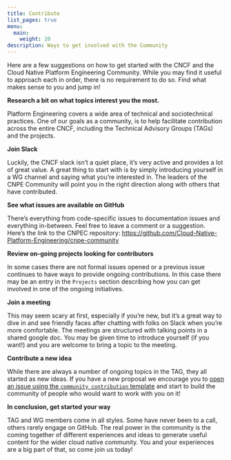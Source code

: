 ```yaml
---
title: Contribute
list_pages: true
menu:
  main:
    weight: 20
description: Ways to get involved with the Community
---
```


Here are a few suggestions on how to get started with the CNCF and the Cloud Native Platform Engineering Community. While you may find it useful to approach each in order, there is no requirement to do so. Find what makes sense to you and jump in!

**Research a bit on what topics interest you the most.**

Platform Engineering covers a wide area of technical and sociotechnical practices. One of our goals as a community, is to help facilitate contribution across the entire CNCF, including the Technical Advisory Groups (TAGs) and the projects.

**Join Slack**

Luckily, the CNCF slack isn’t a quiet place, it’s very active and provides a lot of great value. A great thing to start with is by simply introducing yourself in a WG channel and saying what you’re interested in. The leaders of the CNPE Community will point you in the right direction along with others that have contributed.

**See what issues are available on GitHub**

There’s everything from code-specific issues to documentation issues and everything in-between. Feel free to leave a comment or a suggestion. Here’s the link to the CNPEC repository: https://github.com/Cloud-Native-Platform-Engineering/cnpe-community


**Review on-going projects looking for contributors**

In some cases there are not formal issues opened or a previous issue continues to have ways to provide ongoing contributions. In this case there may be an entry in the `Projects` section describing how you can get involved in one of the ongoing initiatives.

**Join a meeting**

This may seem scary at first, especially if you’re new, but it’s a great way to dive in and see friendly faces after chatting with folks on Slack when you’re more comfortable. The meetings are structured with talking points in a shared google doc. You may be given time to introduce yourself (if you want!) and you are welcome to bring a topic to the meeting.

**Contribute a new idea**

While there are always a number of ongoing topics in the TAG, they all started as new ideas. If you have a new proposal we encourage you to [open an issue using the `community contribution` template](https://github.com/Cloud-Native-Platform-Engineering/cnpe-community/issues/new) and start to build the community of people who would want to work with you on it!

**In conclusion, get started your way**

TAG and WG members come in all styles. Some have never been to a call, others rarely engage on GitHub. The real power in the community is the coming together of different experiences and ideas to generate useful content for the wider cloud native community. You and your experiences are a big part of that, so come join us today!

